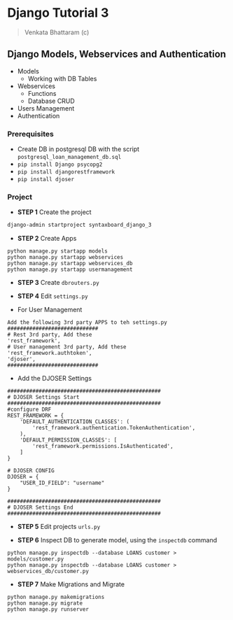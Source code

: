 # Django Tutorial 3
> Venkata Bhattaram (c)



## Django Models, Webservices and Authentication

* Models
  * Working with DB Tables
* Webservices 
  * Functions
  * Database CRUD
* Users Management
* Authentication


### Prerequisites

* Create DB in postgresql DB with the script `postgresql_loan_management_db.sql`
* `pip install Django psycopg2`
* `pip install djangorestframework`
* `pip install djoser`


### Project

* **STEP 1** Create the project
```bash
django-admin startproject syntaxboard_django_3
```

* **STEP 2** Create Apps
```
python manage.py startapp models
python manage.py startapp webservices
python manage.py startapp webservices_db
python manage.py startapp usermanagement
```

* **STEP 3** Create `dbrouters.py`

* **STEP 4** Edit `settings.py`
* For User Management
```
Add the following 3rd party APPS to teh settings.py
#############################
# Rest 3rd party, Add these
'rest_framework',
# User management 3rd party, Add these
'rest_framework.authtoken',
'djoser',
#############################
```


* Add the DJOSER Settings
```
#################################################
# DJOSER Settings Start
#################################################
#configure DRF
REST_FRAMEWORK = {
    'DEFAULT_AUTHENTICATION_CLASSES': (
        'rest_framework.authentication.TokenAuthentication',
    ),
    'DEFAULT_PERMISSION_CLASSES': [
        'rest_framework.permissions.IsAuthenticated',
    ]
}

# DJOSER CONFIG
DJOSER = {
    "USER_ID_FIELD": "username"
}

#################################################
# DJOSER Settings End
#################################################
```


* **STEP 5** Edit projects `urls.py`

* **STEP 6** Inspect DB to generate model, using the `inspectdb` command
```
python manage.py inspectdb --database LOANS customer > models/customer.py
python manage.py inspectdb --database LOANS customer > webservices_db/customer.py
```

* **STEP 7** Make Migrations and Migrate
```
python manage.py makemigrations
python manage.py migrate
python manage.py runserver
```
